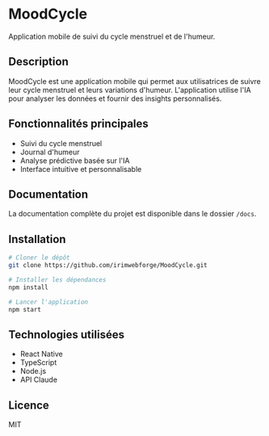 # MoodCycle

Application mobile de suivi du cycle menstruel et de l'humeur.

## Description

MoodCycle est une application mobile qui permet aux utilisatrices de suivre leur cycle menstruel et leurs variations d'humeur. L'application utilise l'IA pour analyser les données et fournir des insights personnalisés.

## Fonctionnalités principales

- Suivi du cycle menstruel
- Journal d'humeur
- Analyse prédictive basée sur l'IA
- Interface intuitive et personnalisable

## Documentation

La documentation complète du projet est disponible dans le dossier `/docs`.

## Installation

```bash
# Cloner le dépôt
git clone https://github.com/irimwebforge/MoodCycle.git

# Installer les dépendances
npm install

# Lancer l'application
npm start
```

## Technologies utilisées

- React Native
- TypeScript
- Node.js
- API Claude

## Licence

MIT 